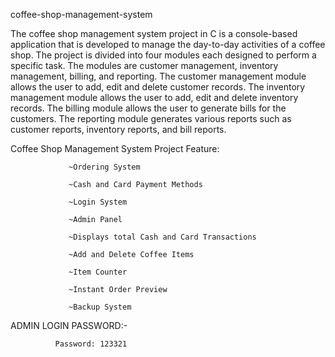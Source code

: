 coffee-shop-management-system


   The coffee shop management system project in C is a console-based application that is developed to manage the day-to-day activities of a coffee shop. 
The project is divided into four modules each designed to perform a specific task. The modules are customer management, inventory management, billing, and reporting. The customer management module allows the user to add, edit and delete customer records.
The inventory management module allows the user to add, edit and delete inventory records. The billing module allows the user to generate bills for the customers. The reporting module generates various reports such as customer reports, inventory reports, and bill reports.

Coffee Shop Management System Project Feature:

                 ~Ordering System
                 
                 ~Cash and Card Payment Methods
                 
                 ~Login System
                 
                 ~Admin Panel
                 
                 ~Displays total Cash and Card Transactions
                 
                 ~Add and Delete Coffee Items
                 
                 ~Item Counter
                 
                 ~Instant Order Preview
                 
                 ~Backup System
                 
                 
ADMIN LOGIN PASSWORD:-

              Password: 123321
                 
                 
                 
                 
